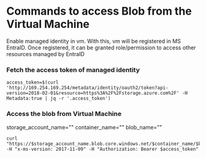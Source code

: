 # Commands to access Blob from the Virtual Machine
Enable managed identity in vm. With this, vm will be registered in MS EntraID. Once registered, it can be granted role/permission to access other resources managed by EntraID
### Fetch the access token of managed identity 

```
access_token=$(curl 'http://169.254.169.254/metadata/identity/oauth2/token?api-version=2018-02-01&resource=https%3A%2F%2Fstorage.azure.com%2F' -H Metadata:true | jq -r '.access_token')
```


### Access the blob from Virtual Machine

storage_account_name=""
container_name=""
blob_name=""

```
curl "https://$storage_account_name.blob.core.windows.net/$container_name/$blob_name" -H "x-ms-version: 2017-11-09" -H "Authorization: Bearer $access_token"
```
